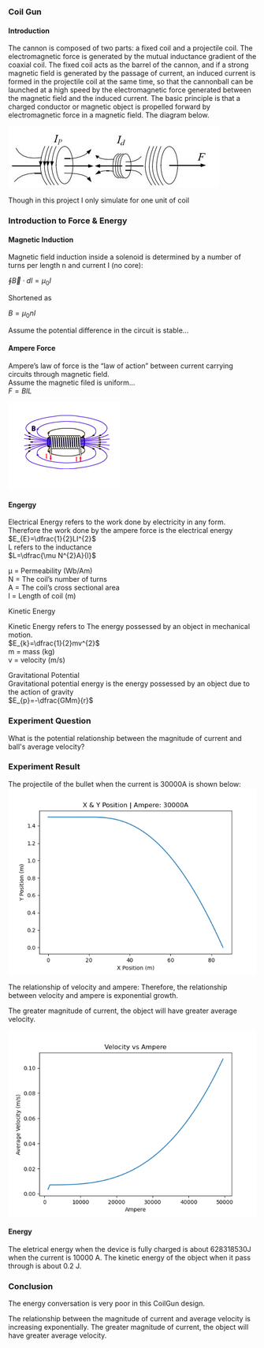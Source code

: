 ### Coil Gun

#### Introduction
The cannon is composed of two parts: a fixed coil and a projectile coil. The electromagnetic force is generated by the mutual inductance gradient of the coaxial coil. The fixed coil acts as the barrel of the cannon, and if a strong magnetic field is generated by the passage of current, an induced current is formed in the projectile coil at the same time, so that the cannonball can be launched at a high speed by the electromagnetic force generated between the magnetic field and the induced current. The basic principle is that a charged conductor or magnetic object is propelled forward by electromagnetic force in a magnetic field. The diagram below.

![](model.jpg)  

Though in this project I only simulate for one unit of coil

### Introduction to Force & Energy

#### Magnetic Induction
Magnetic field induction inside a
solenoid is determined by a number of
turns per length n and current I (no
core):  

$\oint \overrightarrow{B}\cdot dl=\mu _{0}I$  

Shortened as  

$B=\mu _{0}nI$  

Assume the potential difference in the circuit is stable...

#### Ampere Force
Ampere’s law of force is the “law of
action” between current carrying circuits
through magnetic field.  
Assume the magnetic filed is uniform...  
$F=BIL$  

![](Amperes.png)


#### Engergy
Electrical Energy refers to the work done by electricity in any form.  
Therefore the work done by the ampere force is the electrical energy  
$E_{E}=\dfrac{1}{2}LI^{2}$  
L refers to the inductance  
$L=\dfrac{\mu N^{2}A}{l}$

μ = Permeability (Wb/Am)  
N = The coil’s number of turns  
A = The coil’s cross sectional area   
l = Length of coil (m)  


Kinetic Energy  

Kinetic Energy refers to The energy possessed by an object in mechanical motion.  
$E_{k}=\dfrac{1}{2}mv^{2}$  
m = mass (kg)  
v = velocity (m/s)  

Gravitational Potential  
Gravitational potential energy is the energy possessed by an object due to the action of gravity  
$E_{p}=-\dfrac{GMm}{r}$

### Experiment Question

What is the potential relationship between the magnitude of current and ball's average velocity?

### Experiment Result

The projectile of the bullet when the current is 30000A is shown below:
![](XYPos.png)

The relationship of velocity and ampere:
Therefore, the relationship between velocity and ampere is exponential growth.  

The greater magnitude of current, the object will have greater average velocity.  

![](Velocity.png)


#### Energy
The eletrical energy when the device is fully charged is about 628318530J when the current is 10000 A. The kinetic energy of the object when it pass through is about 0.2 J.

### Conclusion

The energy conversation is very poor in this CoilGun design. 

The relationship between the magnitude of current and average velocity is increasing exponentially. The greater magnitude of current, the object will have greater average velocity. 

